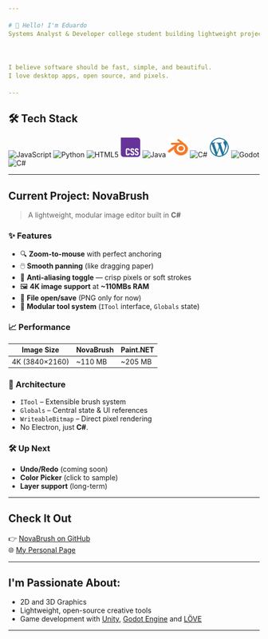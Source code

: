 ```yaml
---

# 👋 Hello! I'm Eduardo  
Systems Analyst & Developer college student building lightweight projects.



I believe software should be fast, simple, and beautiful. 
I love desktop apps, open source, and pixels.

---
```


## 🛠️ Tech Stack

<div align="left">
  <img src="https://raw.githubusercontent.com/danielcranney/readme-generator/main/public/icons/skills/javascript-colored.svg" height="40" alt="JavaScript" />
  <img src="https://raw.githubusercontent.com/danielcranney/readme-generator/main/public/icons/skills/python-colored.svg" height="40" alt="Python" />
  <img src="https://raw.githubusercontent.com/danielcranney/profileme-dev/refs/heads/main/public/icons/skills/html5.svg" height="40" alt="HTML5" />
  <img src="https://raw.githubusercontent.com/danielcranney/profileme-dev/refs/heads/main/public/icons/skills/css3-colored.svg" height="40" alt="CSS3" />
  <img src="https://raw.githubusercontent.com/danielcranney/profileme-dev/refs/heads/main/public/icons/skills/java-colored.svg" height="40" alt="Java" />
  <img src="https://raw.githubusercontent.com/danielcranney/profileme-dev/refs/heads/main/public/icons/skills/blender-colored.svg" height="40" alt="Blender" />
  <img src="https://raw.githubusercontent.com/danielcranney/profileme-dev/refs/heads/main/public/icons/skills/c-colored.svg" height="40" alt="C#" />
  <img src="https://raw.githubusercontent.com/danielcranney/profileme-dev/refs/heads/main/public/icons/skills/wordpress-colored.svg" height="40" alt="WordPress" />
  <img src="https://godotengine.org/assets/press/icon_color.svg" height="40" alt="Godot" />
  <img src="https://raw.githubusercontent.com/danielcranney/profileme-dev/refs/heads/main/public/icons/skills/csharp-colored.svg" height="40" alt="C#" />  
</div>

---

##  Current Project: **NovaBrush**

> A lightweight, modular image editor built in **C#**  

### ✨ Features
- 🔍 **Zoom-to-mouse** with perfect anchoring  
- 🖱️ **Smooth panning** (like dragging paper)  
- 🎯 **Anti-aliasing toggle** — crisp pixels or soft strokes  
- 🖼️ **4K image support** at **~110MBs RAM**
- 💾 **File open/save** (PNG only for now)  
- 🧩 **Modular tool system** (`ITool` interface, `Globals` state)

### 📈 Performance
| Image Size | NovaBrush | Paint.NET |
|-----------|----------|----------------|
| 4K (3840×2160) | ~110 MB | ~205 MB |

### 📂 Architecture
- `ITool` – Extensible brush system
- `Globals` – Central state & UI references
- `WriteableBitmap` – Direct pixel rendering
- No Electron, just **C#**.

### 🛠️ Up Next
- **Undo/Redo** (coming soon)
- **Color Picker** (click to sample)
- **Layer support** (long-term)

---

##  Check It Out
👉 [NovaBrush on GitHub](https://github.com/eduardodias2002/NovaBrush_2-brushsys)  
🌐 [My Personal Page](https://eduardodias2002.github.io)

---

##  I'm Passionate About:
- 2D and 3D Graphics 
- Lightweight, open-source creative tools
- Game development with [Unity](https://unity.com), [Godot Engine](https://godotengine.org) and [LÖVE](https://love2d.org)  

---
